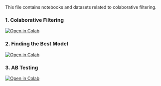 This file contains notebooks and datasets related to colaborative filtering.

### 1. Colaborative Filtering

[![Open in Colab](https://colab.research.google.com/assets/colab-badge.svg)](https://colab.research.google.com/github/manaranjanp/MLUL2/blob/main/cf/Collaborative_Filtering_V1.ipynb)

### 2. Finding the Best Model

[![Open in Colab](https://colab.research.google.com/assets/colab-badge.svg)](https://colab.research.google.com/github/manaranjanp/MLUL2/blob/main/cf/Recsys_Using_Surprise_v1.ipynb)


### 3. AB Testing

[![Open in Colab](https://colab.research.google.com/assets/colab-badge.svg)](https://colab.research.google.com/github/manaranjanp/MLUL2/blob/main/cf/AB_Testing_v1.ipynb)




